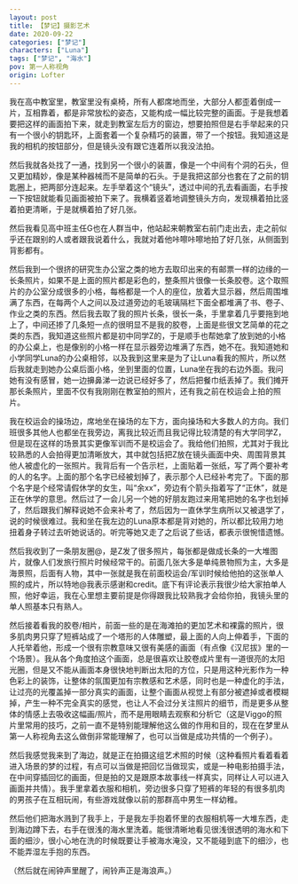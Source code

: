 ```yaml
---
layout: post
title: 【梦记】摄影艺术
date: 2020-09-22
categories: ["梦记"]
characters: ["Luna"]
tags: ["梦记", "海水"]
pov: 第一人称视角
origin: Lofter
---
```


我在高中教室里，教室里没有桌椅，所有人都席地而坐，大部分人都歪着倒成一片，互相靠着，都是非常放松的姿态，又能构成一幅比较完整的画面。于是我想着要把这样的画面拍下来，就走到教室左后方的窗边，想要拍照但是右手举起来的只有一个很小的钥匙环，上面套着一个复杂精巧的装置，带了一个按钮。我知道这是我的相机的按钮部分，但是镜头没有跟它连着所以我没法拍。

然后我就各处找了一通，找到另一个很小的装置，像是一个中间有个洞的石头，但又更加精妙，像是某种器械而不是简单的石头。于是我把这部分也套在了之前的钥匙圈上，把两部分连起来。左手举着这个“镜头”，透过中间的孔去看画面，右手按一下按钮就能看见画面被拍下来了。我横着竖着地调整镜头方向，发现横着拍比竖着拍更清晰，于是就横着拍了好几张。

然后我看见高中班主任G也在人群当中，他站起来朝教室右前门走出去，走之前似乎还在跟别的人或者跟我说着什么，我就对着他咔嚓咔嚓地拍了好几张，从侧面到背影都有。

然后我到一个很挤的研究生办公室之类的地方去取印出来的有邮票一样的边缘的一长条照片，如果不是上面的照片都是彩色的，整条照片很像一长条胶卷。这个取照片的办公室分成很多的小格，每格都是一个人的座位，放着大显示器，然后周围堆满了东西，在每两个人之间以及过道旁边的毛玻璃隔栏下面全都堆满了书、卷子、作业之类的东西。然后我去取了我的照片长条，很长一条，手里拿着几乎要拖到地上了，中间还掺了几条短一点的很明显不是我的胶卷，上面是些很文艺简单的花之类的东西，我知道这些照片都是初中同学Z的，于是顺手也帮她拿了放到她的小格的办公桌上，也是像别的小格一样在显示器旁边堆满了东西，她不在。我知道她和小学同学Luna的办公桌相邻，以及我到这里来是为了让Luna看我的照片，所以然后我就走到她办公桌后面小格，坐到里面的位置，Luna坐在我的右边外面。我问她有没有感冒，她一边擤鼻涕一边说已经好多了，然后把餐巾纸丢掉了。我们摊开那长条照片，里面不仅有我刚刚在教室拍的照片，还有我之前在校运会上拍的照片。

我在校运会的操场边，席地坐在操场的左下方，面向操场和大多数人的方向。我们班很多其他人也都坐在我旁边，离我比较近而且我记得比较清楚的有大学同学Z，但是现在这样的场景其实更像军训而不是校运会了。我给他们拍照，尤其对于我比较熟悉的人会拍得更加清晰放大，其中就包括把Z放在镜头画面中央、周围背景其他人被虚化的一张照片。我背后有一个告示栏，上面贴着一张纸，写了两个要补考的人的名字。上面的那个名字已经被划掉了，表示那个人已经补考完了。下面的那个名字是个经常请假休学的女生，叫“余xx”，旁边有个箭头指着写了“正休”，就是正在休学的意思。然后过了一会儿另一个她的好朋友跑过来用笔把她的名字也划掉了，然后跟我们解释说她不会来补考了，然后因为一直休学生病所以又被退学了，说的时候很难过。我和坐在我左边的Luna原本都是背对她的，所以都比较用力地扭着身子转过去听她说话的。听完等她又走了之后说了些话，都表示很惋惜遗憾。

然后我收到了一条朋友圈@，是Z发了很多照片，每张都是做成长条的一大堆图片，就像人们发旅行照片时候经常干的。前面几张大多是单纯景物照为主，大多是海景照，后面有人物，其中一张就是我在前面校运会/军训时候给他拍的这张单人照的成片，所以特地@我表示感谢和credit。底下有评论表示我很少给大家拍单人照，他好幸运，我在心里想主要前提是你得跟我比较熟我才会给你拍，我镜头里的单人照基本只有熟人。

然后接着看我的胶卷/相片，前面一些的是在海滩拍的更加艺术和裸露的照片，很多肌肉男只穿了短裤站成了一个塔形的人体雕塑，最上面的人向上伸着手，下面的人托举着他，形成一个很有宗教意味又很有美感的画面（有点像《汉尼拔》里的一个场景）。我从各个角度拍这个画面，总是很喜欢让胶卷成片里有一道很亮的太阳光圈，但是又不能从画面本身很快地判断出太阳的方位，只是用这种光影作为一种色彩上的装饰，让整体的氛围更加有宗教感和艺术感，同时也是一种虚化的手法，让过亮的光覆盖掉一部分真实的画面，让整个画面从视觉上有部分被遮掉或者模糊掉，产生一种不完全真实的感觉，也让人不会过分关注照片的细节，而是更多从整体的情感上去吸收这幅画/照片，而不是用眼睛去观察和分析它（这是Viggo的照片里常用的技巧，之前一直不是特别能理解他这么做的作用和目的，现在在梦里从第一人称视角去这么做倒非常能理解了，也可以当做是成功共情的一个例子）。

然后我感觉我来到了海边，就是正在拍摄这组艺术照的时候（这种看照片看着看着进入场景的梦的过程，有点可以当做是把回忆当做现实，或是一种电影拍摄手法，在中间穿插回忆的画面，但是拍的又是跟原本故事线一样真实，同样让人可以进入画面并共情）。我手里拿着衣服和相机，旁边很多只穿了短裤的年轻的有很多肌肉的男孩子在互相玩闹，有些游戏就像以前的那群高中男生一样幼稚。

然后他们把海水溅到了我手上，于是我左手抱着怀里的衣服相机等一大堆东西，走到海边蹲下去，右手在很浅的海水里洗着。能很清晰地看见很浅很透明的海水和下面的细沙，很小心地在洗的时候既要让手被海水淹没，又不能碰到底下的细沙，也不能弄湿左手抱的东西。

（然后就在闹钟声里醒了，闹铃声正是海浪声。）